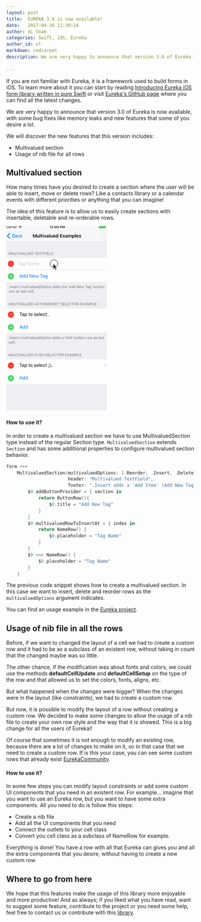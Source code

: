 ```yaml
---
layout: post
title:  EUREKA 3.0 is now available!
date:   2017-04-26 11:30:24
author: XL Team
categories: Swift, iOS, Eureka
author_id: xl
markdown: redcarpet
description: We are very happy to announce that version 3.0 of Eureka is now available, with some bug fixes like memory leaks and new features that some of you desire a lot...

---
```


If you are not familiar with Eureka, it is a framework used to build forms in iOS.
To learn more about it you can start by reading
[Introducing Eureka iOS form library written in pure Swift](https://blog.xmartlabs.com/2015/09/29/Introducing-Eureka-iOS-form-library-written-in-pure-Swift/) or visit [Eureka's GitHub page](https://github.com/xmartlabs/Eureka) where you can find all the latest changes.

We are very happy to announce that version 3.0 of Eureka is now available, with some bug fixes like memory leaks and new features that some of you desire a lot.

We will discover the new features that this version includes:
 - Multivalued section
 - Usage of nib file for all rows

## Multivalued section
How many times have you desired to create a section where the user will be able to insert, move or delete rows?
Like a contacts library or a calendar events with different priorities or anything that you can imagine!

The idea of this feature is to allow us to easily create sections with insertable, deletable and re-orderable rows.

![](
https://github.com/xmartlabs/Eureka/blob/master/Example/Media/EurekaMultivalued.gif)


#### How to use it?
In order to create a multivalued section we have to use MultivaluedSection type instead of the regular Section type. `MultivaluedSection` extends `Section` and has some additional properties to configure multivalued section behavior.

```swift
form +++
    MultivaluedSection(multivaluedOptions: [.Reorder, .Insert, .Delete],
                       header: "Multivalued TextField",
                       footer: ".Insert adds a 'Add Item' (Add New Tag) button row as last cell.") {
        $0.addButtonProvider = { section in
            return ButtonRow(){
                $0.title = "Add New Tag"
            }
        }
        $0.multivaluedRowToInsertAt = { index in
            return NameRow() {
                $0.placeholder = "Tag Name"
            }
        }
        $0 <<< NameRow() {
            $0.placeholder = "Tag Name"
        }
    }
```

The previous code snippet shows how to create a multivalued section. In this case we want to insert, delete and reorder rows as the `multivaluedOptions` argument indicates.

You can find an usage example in the [Eureka project](https://github.com/xmartlabs/Eureka).


## Usage of nib file in all the rows
Before, if we want to changed the layout of a cell we had to create a custom row and it had to be as a subclass of an existent row, without taking in count that the changed maybe was so little.

The other chance, if the modification was about fonts and colors, we could use the methods **defaultCellUpdate** and **defaultCellSetup** on the type of the row and that allowed us to set the colors, fonts, aligns, etc.

But what happened when the changes were bigger? When the changes were in the layout (like constraints), we had to create a custom row.

But now, it is possible to modify the layout of a row without creating a custom row. We decided to make some changes to allow the usage of a nib file to create your own row style and the way that it is showed.
This is a big change for all the users of Eureka!!

Of course that sometimes it is not enough to modify an existing row, because there are a lot of changes to make on it, so in that case that we need to create a custom row. If is this your case, you can see some custom rows that already exist [EurekaCommunity]( https://github.com/EurekaCommunity).

#### How to use it?
In some few steps you can modify layout constraints or add some custom UI components that you need in an existent row. For example... imagine that you want to use an Eureka row, but you want to have some extra components. All you need to do is follow this steps:
 - Create a nib file
 - Add all the UI components that you need
 - Connect the outlets to your cell class
 - Convert you cell class as a subclass of NameRow for example.

 Everything is done! You have a row with all that Eureka can gives you and all the extra components that you desire, without having to create a new custom row.


## Where to go from here
We hope that this features make the usage of this library more enjoyable and more productive!
And as always; if you liked what you have read, want to suggest some feature, contribute to the project or you need some help, feel free to contact us or contribute with this [library](https://github.com/xmartlabs/Eureka).
